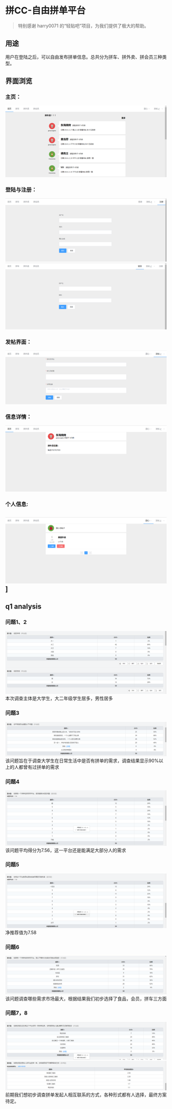 # 拼CC-自由拼单平台
> 特别感谢 harry0071 的“轻贴吧”项目，为我们提供了极大的帮助。
## 用途
用户在登陆之后，可以自由发布拼单信息。总共分为拼车、拼外卖、拼会员三种类型。
## 界面浏览
### 主页：
![avatar](./index.png)
### 登陆与注册：
![avatar](./register.png)
![avatar](./login.png)
### 发帖界面：
![avatar](./create.png)
### 信息详情：
![avatar](./details.png)
### 个人信息:
![avatar](./personalinfo.png)]
-------------
## q1 analysis
### 问题1、2
![avatar](./q1.12.png)
本次调查主体是大学生，大二年级学生居多，男性居多
### 问题3
![avatar](./q1.3.png)
该问题旨在于调查大学生在日常生活中是否有拼单的需求，调查结果显示90%以上的人都曾有过拼单的需求
### 问题4
![avatar](./q1.4.png)
该问题平均得分为7.56，这一平台还是能满足大部分人的需求
### 问题5
![avatar](./q1.5.png)
净推荐值为7.58
### 问题6
![avatar](./q1.6.png)
该问题调查哪些需求市场最大，根据结果我们初步选择了食品，会员，拼车三方面
### 问题7，8
![avatar](./q1.7.png)
![avatar](./q1.8.png)
前期我们想初步调查拼单发起人相互联系的方式，各种形式都有人选择，最终方案待定。
